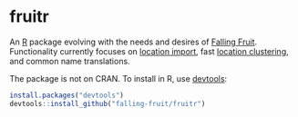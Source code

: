 # fruitr

An [R](https://www.r-project.org/) package evolving with the needs and desires of [Falling Fruit](https://github.com/falling-fruit). Functionality currently focuses on [location import](vignettes/imports.Rmd), fast [location clustering](vignettes/clusters.Rmd), and common name translations.

The package is not on CRAN. To install in R, use [devtools](https://github.com/hadley/devtools):

```R
install.packages("devtools")
devtools::install_github("falling-fruit/fruitr")
```
